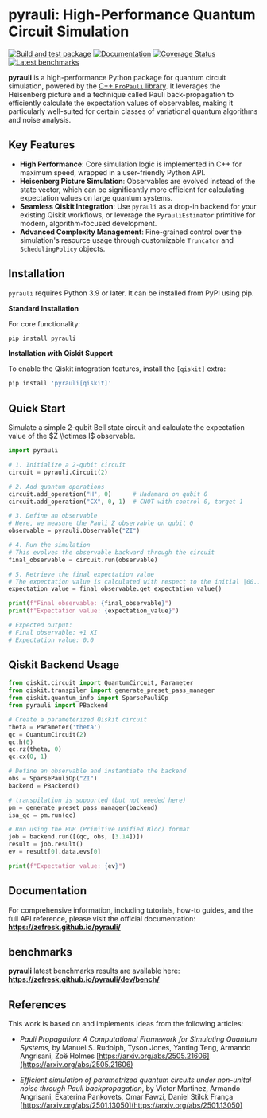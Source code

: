 # pyrauli: High-Performance Quantum Circuit Simulation

[![Build and test package](https://github.com/zeFresk/pyrauli/actions/workflows/ci.yml/badge.svg)](https://github.com/zeFresk/pyrauli/actions/workflows/ci.yml)
[![Documentation](https://img.shields.io/badge/Documentation-View-blue)](https://zefresk.github.io/pyrauli/)
[![Coverage Status](https://coveralls.io/repos/github/zeFresk/pyrauli/badge.svg?branch=coverage)](https://coveralls.io/github/zeFresk/pyrauli?branch=coverage)
[![Latest benchmarks](https://img.shields.io/badge/Benchmarks-View-blue)](https://zefresk.github.io/pyrauli/dev/bench)

**pyrauli** is a high-performance Python package for quantum circuit simulation, powered by the [C++ `ProPauli` library](https://github.com/zeFresk/ProPauli/). It leverages the Heisenberg picture and a technique called Pauli back-propagation to efficiently calculate the expectation values of observables, making it particularly well-suited for certain classes of variational quantum algorithms and noise analysis.

## Key Features

  * **High Performance**: Core simulation logic is implemented in C++ for maximum speed, wrapped in a user-friendly Python API.
  * **Heisenberg Picture Simulation**: Observables are evolved instead of the state vector, which can be significantly more efficient for calculating expectation values on large quantum systems.
  * **Seamless Qiskit Integration**: Use `pyrauli` as a drop-in backend for your existing Qiskit workflows, or leverage the `PyrauliEstimator` primitive for modern, algorithm-focused development.
  * **Advanced Complexity Management**: Fine-grained control over the simulation's resource usage through customizable `Truncator` and `SchedulingPolicy` objects.

## Installation

`pyrauli` requires Python 3.9 or later. It can be installed from PyPI using pip.

**Standard Installation**

For core functionality:

```bash
pip install pyrauli
````

**Installation with Qiskit Support**

To enable the Qiskit integration features, install the `[qiskit]` extra:

```bash
pip install 'pyrauli[qiskit]'
````

## Quick Start

Simulate a simple 2-qubit Bell state circuit and calculate the expectation value of the $Z \\otimes I$ observable.

```python
import pyrauli

# 1. Initialize a 2-qubit circuit
circuit = pyrauli.Circuit(2)

# 2. Add quantum operations
circuit.add_operation("H", 0)      # Hadamard on qubit 0
circuit.add_operation("CX", 0, 1)  # CNOT with control 0, target 1

# 3. Define an observable
# Here, we measure the Pauli Z observable on qubit 0
observable = pyrauli.Observable("ZI")

# 4. Run the simulation
# This evolves the observable backward through the circuit
final_observable = circuit.run(observable)

# 5. Retrieve the final expectation value
# The expectation value is calculated with respect to the initial |00...0> state
expectation_value = final_observable.get_expectation_value()

print(f"Final observable: {final_observable}")
print(f"Expectation value: {expectation_value}")

# Expected output:
# Final observable: +1 XI
# Expectation value: 0.0
```

## Qiskit Backend Usage

```python
from qiskit.circuit import QuantumCircuit, Parameter
from qiskit.transpiler import generate_preset_pass_manager
from qiskit.quantum_info import SparsePauliOp
from pyrauli import PBackend

# Create a parameterized Qiskit circuit
theta = Parameter('theta')
qc = QuantumCircuit(2)
qc.h(0)
qc.rz(theta, 0)
qc.cx(0, 1)

# Define an observable and instantiate the backend
obs = SparsePauliOp("ZI")
backend = PBackend()

# transpilation is supported (but not needed here)
pm = generate_preset_pass_manager(backend)
isa_qc = pm.run(qc)

# Run using the PUB (Primitive Unified Bloc) format
job = backend.run([(qc, obs, [3.14])])
result = job.result()
ev = result[0].data.evs[0]

print(f"Expectation value: {ev}")
```

## Documentation

For comprehensive information, including tutorials, how-to guides, and the full API reference, please visit the official documentation:
**https://zefresk.github.io/pyrauli/**

## benchmarks

**pyrauli** latest benchmarks results are available here: **https://zefresk.github.io/pyrauli/dev/bench/**

## References

This work is based on and implements ideas from the following articles:

  * _Pauli Propagation: A Computational Framework for Simulating Quantum Systems_, by Manuel S. Rudolph, Tyson Jones, Yanting Teng, Armando Angrisani, Zoë Holmes [https://arxiv.org/abs/2505.21606](https://arxiv.org/abs/2505.21606)

  * _Efficient simulation of parametrized quantum circuits under non-unital noise through Pauli backpropagation_, by Victor Martinez, Armando Angrisani, Ekaterina Pankovets, Omar Fawzi, Daniel Stilck França [https://arxiv.org/abs/2501.13050](https://arxiv.org/abs/2501.13050)
